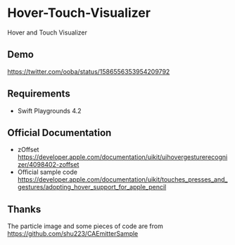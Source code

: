 # Hover-Touch-Visualizer
Hover and Touch Visualizer

## Demo
https://twitter.com/ooba/status/1586556353954209792

## Requirements
- Swift Playgrounds 4.2

## Official Documentation
- zOffset
https://developer.apple.com/documentation/uikit/uihovergesturerecognizer/4098402-zoffset
- Official sample code
https://developer.apple.com/documentation/uikit/touches_presses_and_gestures/adopting_hover_support_for_apple_pencil

## Thanks
The particle image and some pieces of code are from https://github.com/shu223/CAEmitterSample
